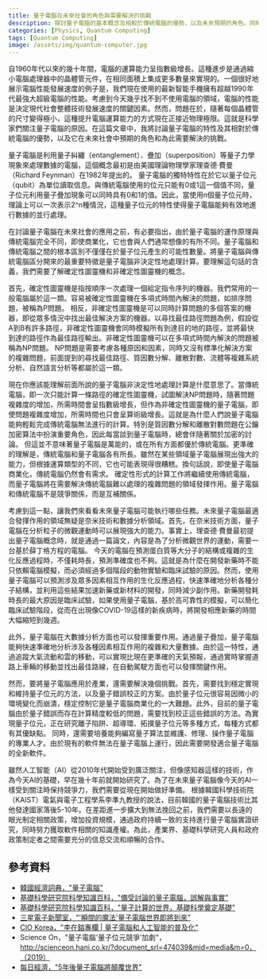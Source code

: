 ```yaml
---
title: 量子電腦在未來社會的角色與需要解決的挑戰
description: 探討量子電腦的基本概念及相較於傳統電腦的優勢，以及未來預期的角色。同時思考韓國在量子電腦時代來臨前需要提前準備的必要性。這篇文章是作者在高中時期撰寫的論文。
categories: [Physics, Quantum Computing]
tags: [Quantum Computing]
image: /assets/img/quantum-computer.jpg
---
```

自1960年代以來的幾十年間，電腦的運算能力呈指數級增長。這種進步是通過縮小電腦處理器中的晶體管元件，在相同面積上集成更多數量來實現的。一個很好地展示電腦性能發展速度的例子是，我們現在使用的最新智能手機擁有超越1990年代最強大超級電腦的性能。考慮到今天幾乎找不到不使用電腦的領域，電腦的性能是決定現代社會整體技術發展速度的關鍵因素。然而，問題在於，隨著每個晶體管的尺寸變得極小，這種提升電腦運算能力的方式現在正接近物理極限。這就是科學家們關注量子電腦的原因。在這篇文章中，我將討論量子電腦的特性及其相對於傳統電腦的優勢，以及它在未來社會中預期的角色和為此需要解決的挑戰。

量子電腦是利用量子糾纏（entanglement）、疊加（superposition）等量子力學現象來處理數據的電腦，這個概念最初是由美國理論物理學家理查德·費曼（Richard Feynman）在1982年提出的。
量子電腦的獨特特性在於它以量子位元（qubit）為單位讀取信息。與傳統電腦使用的位元只能有0或1這一個值不同，量子位元利用量子疊加現象可以同時具有0和1的值。因此，當使用n個量子位元時，理論上可以一次表示2^n種情況，這種量子位元的特性使得量子電腦能夠有效地進行數據的並行處理。

在討論量子電腦在未來社會的應用之前，有必要指出，由於量子電腦的運作原理與傳統電腦完全不同，即使商業化，它也會與人們通常想像的有所不同。量子電腦和傳統電腦之間的根本區別不僅僅在於量子位元產生的可能性數量。將量子電腦與傳統電腦區分開來的最重要特徵是量子電腦非決定性地處理計算。要理解這句話的含義，我們需要了解確定性圖靈機和非確定性圖靈機的概念。

首先，確定性圖靈機是指按順序一次處理一個給定指令序列的機器。我們常用的一般電腦屬於這一類。容易被確定性圖靈機在多項式時間內解決的問題，如排序問題，被稱為P問題。
相反，非確定性圖靈機是可以同時計算問題的多個答案的機器，即從眾多情況中找出最佳解決方案的機器。以尋找最佳路徑問題為例，假設從A到B有許多路徑，非確定性圖靈機會同時模擬所有到達目的地的路徑，並將最快到達的路徑作為最佳路徑輸出。非確定性圖靈機可以在多項式時間內解決的問題被稱為NP問題。
NP問題是需要考慮各種原因和因素，同時又沒有標準化解決方案的複雜問題，前面提到的尋找最佳路徑、質因數分解、離散對數、流體等複雜系統分析、自然語言分析等都屬於這一類。

現在你應該能理解前面所說的量子電腦非決定性地處理計算是什麼意思了。當傳統電腦，即一次只能計算一條路徑的確定性圖靈機，試圖解決NP問題時，隨著問題複雜度的增加，所需時間會呈指數級增長，但作為非確定性圖靈機的量子電腦，即使問題複雜度增加，所需時間也只會呈算術級增長。這就是為什麼人們說量子電腦能夠輕鬆完成傳統電腦無法進行的計算。特別是質因數分解和離散對數問題在公鑰加密算法中扮演重要角色，因此每當談到量子電腦時，總會伴隨著關於加密的討論。
但這並不意味著量子電腦是萬能的，或在所有方面都優於傳統電腦。更準確的理解是，傳統電腦和量子電腦各有所長。雖然在某些領域量子電腦展現出強大的能力，但根據運算類型的不同，它也可能表現得很糟糕。換句話說，即使量子電腦商業化，傳統電腦仍然會有需求。
確定性形式的計算工作將繼續使用傳統電腦，而量子電腦將在需要解決傳統電腦難以處理的複雜問題的領域發揮作用。量子電腦和傳統電腦不是競爭關係，而是互補關係。

考慮到這一點，讓我們來看看未來量子電腦可能執行哪些任務。未來量子電腦最適合發揮作用的領域無疑是奈米技術和數據分析領域。首先，在奈米技術方面，量子電腦在分析粒子的微觀運動時可以展現強大的能力。事實上，理查德·費曼最初提出量子電腦概念時，就是通過一篇論文，內容是為了分析微觀世界的運動，需要一台基於薛丁格方程的電腦。
今天的電腦在預測蛋白質等大分子的結構或複雜的生化反應過程時，不僅耗時長，預測準確度也不夠。這就是為什麼在開發新藥時不能只依賴電腦模擬，而必須經過多個階段的動物實驗和臨床試驗的原因。然而，使用量子電腦可以預測涉及眾多因素相互作用的生化反應過程，快速準確地分析各種分子結構，並利用這些結果加速新藥或新材料的開發，同時減少副作用。新藥開發耗時長的最大原因是臨床試驗，如果使用量子電腦，基於高可靠性的模擬，可以簡化臨床試驗階段，從而在出現像COVID-19這樣的新疾病時，將開發相應新藥的時間大幅縮短到幾週。

此外，量子電腦在大數據分析方面也可以發揮重要作用。通過量子疊加，量子電腦能夠快速準確地分析涉及各種因素相互作用的複雜和大量數據。由於這一特性，通過追蹤大氣流動和雲的移動，可以實現比現在更準確的天氣預報，通過實時掌握道路上車輛的移動並找出最佳路線，在自動駕駛方面也可以發揮關鍵作用。

然而，要將量子電腦應用於產業，還需要解決幾個挑戰。首先，需要找到穩定實現和維持量子位元的方法，以及量子錯誤校正的方案。由於量子位元很容易因微小的環境變化而崩潰，穩定控制它是量子電腦商業化的一大難題。此外，目前的量子電腦由於量子錯誤而存在計算精度較低的問題，需要找到校正這些錯誤的方法。為實現量子位元，正在研究離子陷阱、超導環、拓撲量子位元等多種方式，每種方式都有其優缺點。
同時，還需要培養能夠編寫量子算法並維護、修理、操作量子電腦的專業人才。由於現有的軟件無法在量子電腦上運行，因此需要開發適合量子電腦的全新軟件。

雖然人工智能（AI）從2010年代開始受到廣泛關注，但像感知器這樣的技術，作為今天AI的基礎，早在幾十年前就開始研究了。為了在未來量子電腦像今天的AI一樣受到關注時保持競爭力，我們需要從現在開始做好準備。
根據韓國科學技術院（KAIST）電氣與電子工程學系李準九教授的說法，目前韓國的量子電腦技術比其他發達國家落後5-10年。在差距進一步擴大到無法挽回之前，我們需要以長遠的眼光制定相關政策，增加投資規模，通過政府持續一致的支持進行量子電腦實證研究，同時努力獲取軟件相關的知識產權。為此，產業界、基礎科學研究人員和政府政策制定者之間需要充分的信息交流和順暢的合作。

## 參考資料
- [韓國經濟詞典，"量子電腦"](https://dic.hankyung.com/economy/view/?seq=11787)
- [基礎科學研究院科學知識百科，"備受討論的量子電腦，誤解與事實"](https://www.ibs.re.kr/cop/bbs/BBSMSTR_000000000901/selectBoardArticle.do?nttId=14100)
- [基礎科學研究院科學知識百科，"量子計算的世界，基礎科學奠定基礎"](https://www.ibs.re.kr/cop/bbs/BBSMSTR_000000000901/selectBoardArticle.do?nttId=14274)
- [三星電子新聞室，"'瞬間的魔法'量子電腦世界即將到來"](https://news.samsung.com/kr/찰나의-마법-양자컴퓨터-세계가-온다)
- [CIO Korea，"李在鎔專欄 \| 量子電腦和人工智能的普及化"](https://www.ciokorea.com/news/38257)
- Science On，"量子電腦'量子位元競爭'加劇"，http://scienceon.hani.co.kr/?document_srl=474039&mid=media&m=0，（2019）
- [每日經濟，"5年後量子電腦將顛覆世界"](https://www.mk.co.kr/news/business/view/2018/08/515351/)
